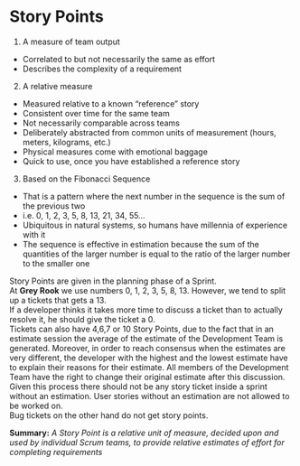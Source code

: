 # Story Points
1. A measure of team output
* Correlated to but not necessarily the same as effort
* Describes the complexity of a requirement
2. A relative measure 
* Measured relative to a known “reference” story
* Consistent over time for the same team
* Not necessarily comparable across teams
* Deliberately abstracted from common units of measurement 
(hours, meters, kilograms, etc.)
* Physical measures come with emotional baggage
* Quick to use, once you have established a reference story 
3. Based on the Fibonacci Sequence 
* That is a pattern where the next number in the sequence is the sum 
of the previous two
* i.e. 0, 1, 2, 3, 5, 8, 13, 21, 34, 55…
* Ubiquitous in natural systems, so humans have millennia of experience with it
* The sequence is effective in estimation because the sum of the quantities of 
the larger number is equal to the ratio of the larger number to the smaller one

Story Points are given in the planning phase of a Sprint.  
At **Grey Rook** we use numbers 0, 1, 2, 3, 5, 8, 13. However, we tend to split up a tickets that gets a 13.  
If a developer thinks it takes more time to discuss a ticket than to actually resolve it, he should give the ticket a 0.  
Tickets can also have 4,6,7 or 10 Story Points, due to the fact that in an estimate session the average of the estimate of the Development Team is generated. 
Moreover, in order to reach consensus when the estimates are very different, the developer with the highest and the lowest estimate have to explain their reasons for their estimate. All members of the Development Team have the right to change their original estimate after this discussion.  
Given this process there should not be any story ticket inside a sprint without an estimation. User stories without an estimation are not allowed to be worked on.    
Bug tickets on the other hand do not get story points.

**Summary:** *A Story Point is a relative unit of measure, decided upon and used by individual Scrum teams, to provide relative estimates of effort for completing requirements*
